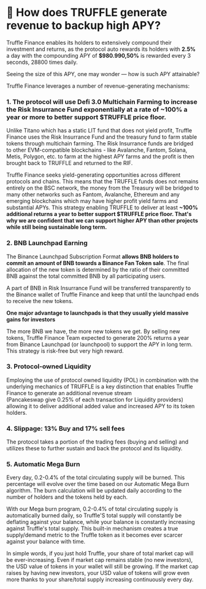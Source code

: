 # 🚀 How does TRUFFLE generate revenue to backup high APY?

Truffle Finance enables its holders to extensively compound their investment and returns, as the protocol auto rewards its holders with **2.5%** a day with the compounding APY of **$980.990,50%** is rewarded every 3 seconds, 28800 times daily.

Seeing the size of this APY, one may wonder — how is such APY attainable?

Truffle Finance leverages a number of revenue-generating mechanisms:

### **1. The protocol will use Defi 3.0 Multichain Farming to increase the Risk Insurrance Fund exponentially at a rate of \~100% a year or more to better support $TRUFFLE price floor.**

Unlike Titano which has a static LIT fund that does not yield profit, Truffle Finance uses the Risk Insurrance Fund and the treasury fund to farm stable tokens through multichain farming. The Risk Insurrance funds are bridged to other EVM-compatible blockchains - like Avalanche, Fantom, Solana, Metis, Polygon, etc. to farm at the highest APY farms and the profit is then brought back to TRUFFLE and returned to the RIF.&#x20;

Truffle Finance seeks yield-generating opportunities across different protocols and chains. This means that the TRUFFLE funds does not remains entirely on the BSC network, the money from the Treasury will be bridged to many other networks such as Fantom, Avalanche, Ethereum and any emerging blockchains which may have higher profit yield farms and substantial APYs. This strategy enabling TRUFFLE to deliver at least **\~100% additional returns a year to better support $TRUFFLE price floor. That's why we are confident that we can support higher APY than other projects while still being sustainable  long term.**

### **2. BNB Launchpad Earning**

The Binance Launchpad Subscription Format **allows BNB holders to commit an amount of BNB towards a Binance Fan Token sale**. The final allocation of the new token is determined by the ratio of their committed BNB against the total committed BNB by all participating users.&#x20;

A part of BNB in Risk Insurrance Fund will be transferred transparently to the Binance wallet of Truffle Finance and keep that until the launchpad ends to receive the new tokens.

**One major advantage to launchpads is that they usually yield massive gains for investors**

The more BNB we have, the more new tokens we get. By selling new tokens, Truffle Finance Team expected to generate 200% returns a year from Binance Launchpad (or launchpool) to support the APY in long term. This strategy is risk-free but very high reward.

### **3. Protocol-owned Liquidity**

Employing the use of protocol owned liquidity (POL) in combination with the underlying mechanics of TRUFFLE is a key distinction that enables Truffle Finance to generate an additional revenue stream\
&#x20;(Pancakeswap give 0.25% of each transaction for Liquidity providers)  allowing it to deliver additional added value and increased APY to its token holders.

### **4. Slippage: 13% Buy and 17% sell fees**

The protocol takes a portion of the trading fees (buying and selling) and utilizes these to further sustain and back the protocol and its liquidity.

### **5.** Automatic Mega Burn

Every day, 0.2-0.4% of the total circulating supply will be burned. This percentage will evolve over the time based on our Automatic Mega Burn algorithm. The burn calculation will be updated daily according to the number of holders and the tokens held by each.

With our Mega burn program, 0.2-0.4% of total circulating supply is automatically burned daily, so Truffle'S total supply will constantly be deflating against your balance, while your balance is constantly increasing against Truffle's total supply. This built-in mechanism creates a true supply/demand metric to the Truffle token as it becomes ever scarcer against your balance with time.

In simple words, if you just hold Truffle, your share of total market cap will be ever-increasing. Even if market cap remains stable (no new investors), the USD value of tokens in your wallet will still be growing. If the market cap raises by having new investors, your USD value of tokens will grow even more thanks to your share/total supply increasing continuously every day.

